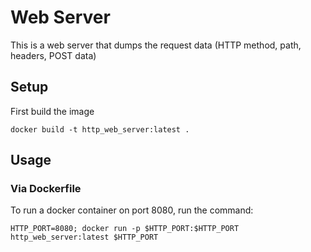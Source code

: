 # Web Server
This is a web server that dumps the request data (HTTP method, path, headers, POST data)

## Setup
First build the image
```
docker build -t http_web_server:latest .
```

## Usage
### Via Dockerfile
To run a docker container on port 8080, run the command:
```
HTTP_PORT=8080; docker run -p $HTTP_PORT:$HTTP_PORT http_web_server:latest $HTTP_PORT
```

